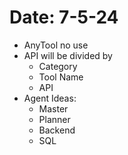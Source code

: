 # Date: 7-5-24
- AnyTool no use
- API will be divided by
	- Category
	- Tool Name
	- API
- Agent Ideas:
	- Master
	- Planner
	- Backend
	- SQL